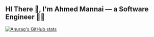 ## HI There 👋, I'm Ahmed Mannai — a Software Engineer 👨‍💻
[![Anurag's GitHub stats](https://github-readme-stats.vercel.app/api?username=AhmedMannai10)](https://github.com/anuraghazra/github-readme-stats)
